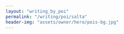 ```yaml
---
layout: "writing_by_poi"
permalink: "/writing/poi/salta"
header-img: "assets/owner/hero/pois-bg.jpg"
---
```

